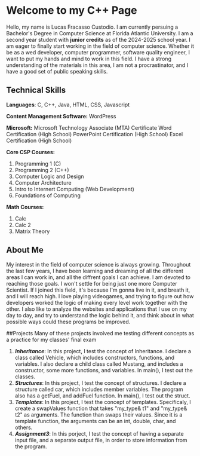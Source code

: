 # Welcome to my C++ Page

Hello, my name is Lucas Fracasso Custodio. I am currently persuing a Bachelor's Degree in Computer Science at Florida Atlantic University. I am a second year student with **junior credits** as of the 2024-2025 school year. I am eager to finally start working in the field of computer science. Whether it be as a wed developer, computer programmer, software quality engineer, I want to put my hands and mind to work in this field. I have a strong understanding of the materials in this area, I am not a procrastinator, and I have a good set of public speaking skills.

## Technical Skills

**Languages**:
C, C++, Java, HTML, CSS, Javascript

**Content Management Software:**
WordPress

**Microsoft:**
Microsoft Technology Associate (MTA) Certificate
Word Certification (High School)
PowerPoint Certification (High School)
Excel Certification (High School)

**Core CSP Courses:**
1. Programming 1 (C)
2. Programming 2 (C++)
3. Computer Logic and Design
4. Computer Architecture
5. Intro to Internert Computing (Web Development)
6. Foundations of Computing

**Math Courses:**
1. Calc
2. Calc 2
3. Matrix Theory

## About Me
My interest in the field of computer science is always growing. Throughout the last few years, I have been learning and dreaming of all the different areas I can work in, and all the diffrent goals I can achieve. I am devoted to reaching those goals. I won't settle for being just one more Computer Scientist. If I joined this field, it's because I'm gonna live in it, and breath it, and I will reach high. I love playing videogames, and trying to figure out how developers worked the logic of making every level work together with the other. I also like to analyze the websites and applications that I use on my day to day, and try to understand the logic behind it, and think about in what possible ways could these programs be improved.

##Projects
Many of these projects involved me testing different concepts as a practice for my classes' final exam
1. **_Inheritance_**: In this project, I test the concept of Inheritance. I declare a class called Vehicle, which includes constructors, functions, and variables. I also declare a child class called Mustang, and includes a constructor, some more functions, and variables. In main(), I test out the classes.
2. **_Structures_**: In this project, I test the concept of structures. I declare a structure called car, which includes member variables. The program also has a getFuel, and addFuel function. In main(), I test out the struct.
3. **_Templates_**: In this project, I test the concept of templates. Specificaly, I create a swapValues function that takes "my_type& t1" and "my_type& t2" as arguments. The function than swaps their values. Since it is a template function, the arguments can be an int, double, char, and others.
4. **_Assignment3_**: In this porject, I test the concept of having a separate input file, and a separate output file, in order to store information from the program.
